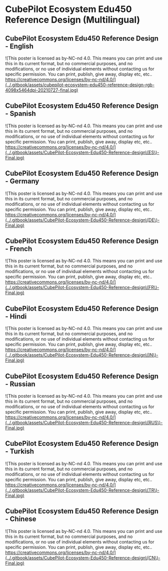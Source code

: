 # CubePilot Ecosystem Edu450 Reference Design (Multilingual)

## CubePilot Ecosystem Edu450 Reference Design - English

![This poster is licensed as by-NC-nd 4.0. This means you can print and use this in its current format, but no commercial purposes, and no modifications, or no use of individual elements without contacting us for specific permission. You can print, publish, give away, display etc, etc..
https://creativecommons.org/licenses/by-nc-nd/4.0/](../.gitbook/assets/cubepilot-ecosystem-edu450-reference-design-rgb-4098x5464dpi-20210727-final.jpg)

## CubePilot Ecosystem Edu450 Reference Design - Spanish

![This poster is licensed as by-NC-nd 4.0. This means you can print and use this in its current format, but no commercial purposes, and no modifications, or no use of individual elements without contacting us for specific permission. You can print, publish, give away, display etc, etc..
https://creativecommons.org/licenses/by-nc-nd/4.0/](../.gitbook/assets/CubePilot-Ecosystem-Edu450-Reference-design\(ES\)-Final.jpg)

## CubePilot Ecosystem Edu450 Reference Design - Germany

![This poster is licensed as by-NC-nd 4.0. This means you can print and use this in its current format, but no commercial purposes, and no modifications, or no use of individual elements without contacting us for specific permission. You can print, publish, give away, display etc, etc..
https://creativecommons.org/licenses/by-nc-nd/4.0/](../.gitbook/assets/CubePilot-Ecosystem-Edu450-Reference-design\(DE\)-Final.jpg)

## CubePilot Ecosystem Edu450 Reference Design - French

![This poster is licensed as by-NC-nd 4.0. This means you can print and use this in its current format, but no commercial purposes, and no modifications, or no use of individual elements without contacting us for specific permission. You can print, publish, give away, display etc, etc..
https://creativecommons.org/licenses/by-nc-nd/4.0/](../.gitbook/assets/CubePilot-Ecosystem-Edu450-Reference-design\(FR\)-Final.jpg)

## CubePilot Ecosystem Edu450 Reference Design - Hindi

![This poster is licensed as by-NC-nd 4.0. This means you can print and use this in its current format, but no commercial purposes, and no modifications, or no use of individual elements without contacting us for specific permission. You can print, publish, give away, display etc, etc..
https://creativecommons.org/licenses/by-nc-nd/4.0/](../.gitbook/assets/CubePilot-Ecosystem-Edu450-Reference-design\(IN\)-Final.jpg)

## CubePilot Ecosystem Edu450 Reference Design - Russian

![This poster is licensed as by-NC-nd 4.0. This means you can print and use this in its current format, but no commercial purposes, and no modifications, or no use of individual elements without contacting us for specific permission. You can print, publish, give away, display etc, etc..
https://creativecommons.org/licenses/by-nc-nd/4.0/](../.gitbook/assets/CubePilot-Ecosystem-Edu450-Reference-design\(RUS\)-Final.jpg)

## CubePilot Ecosystem Edu450 Reference Design - Turkish

![This poster is licensed as by-NC-nd 4.0. This means you can print and use this in its current format, but no commercial purposes, and no modifications, or no use of individual elements without contacting us for specific permission. You can print, publish, give away, display etc, etc..
https://creativecommons.org/licenses/by-nc-nd/4.0/](../.gitbook/assets/CubePilot-Ecosystem-Edu450-Reference-design\(TR\)-Final.jpg)

## CubePilot Ecosystem Edu450 Reference Design - Chinese

![This poster is licensed as by-NC-nd 4.0. This means you can print and use this in its current format, but no commercial purposes, and no modifications, or no use of individual elements without contacting us for specific permission. You can print, publish, give away, display etc, etc..
https://creativecommons.org/licenses/by-nc-nd/4.0/](../.gitbook/assets/CubePilot-Ecosystem-Edu450-Reference-design\(CN\)-Final.jpg)

